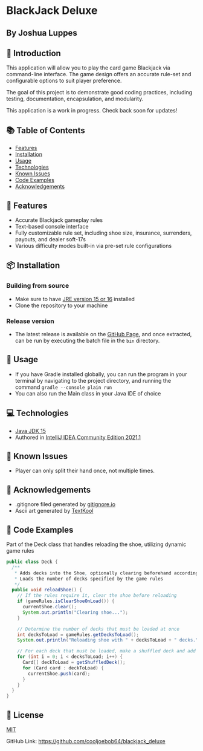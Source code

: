 # BlackJack Deluxe
## By Joshua Luppes

## 👋 Introduction
This application will allow you to play the card game Blackjack via command-line interface. The game design offers an
accurate rule-set and configurable options to suit player preference.

The goal of this project is to demonstrate good coding practices, including testing, documentation, encapsulation, and 
modularity.

This application is a work in progress. Check back soon for updates!

## 📚 Table of Contents
- [Features](#-features)
- [Installation](#-installation)
- [Usage](#-usage)
- [Technologies](#-technologies)
- [Known Issues](#-known-issues)
- [Code Examples](#-code-examples)
- [Acknowledgements](#-acknowledgements)

## 🌟 Features
- Accurate Blackjack gameplay rules
- Text-based console interface
- Fully customizable rule set, including shoe size, insurance, surrenders, payouts, and dealer soft-17s
- Various difficulty modes built-in via pre-set rule configurations

## 📦 Installation
### Building from source
- Make sure to have [JRE version 15 or 16](https://www.oracle.com/java/technologies/javase-downloads.html#JDK16) installed
- Clone the repository to your machine
### Release version
- The latest release is available on the [GitHub Page](https://github.com/cooljoebob64/blackjack_deluxe), and once extracted, can be run by executing the batch file in the 
`bin` directory.

## 🚀 Usage
- If you have Gradle installed globally, you can run the program in your terminal by navigating to the project directory, and running the command 
  `gradle --console plain run`
- You can also run the Main class in your Java IDE of choice

## 💻 Technologies
- [Java JDK 15](https://www.oracle.com/java/technologies/javase/jdk15-archive-downloads.html)
- Authored in [IntelliJ IDEA Community Edition 2021.1](https://www.jetbrains.com/idea/)

## 🦺 Known Issues
- Player can only split their hand once, not multiple times.

## 🙏 Acknowledgements
- .gitignore filed generated by [gitignore.io](https://www.toptal.com/developers/gitignore)
- Ascii art generated by [TextKool](https://textkool.com/en/ascii-art-generator)

## 🎁 Code Examples
Part of the Deck class that handles reloading the shoe, utilizing dynamic game rules
```Java
public class Deck {
  /**
   * Adds decks into the Shoe, optionally clearing beforehand according to game rules
   * Loads the number of decks specified by the game rules
   */
  public void reloadShoe() {
    // If the rules require it, clear the shoe before reloading
    if (gameRules.isClearShoeOnLoad()) {
      currentShoe.clear();
      System.out.println("Clearing shoe...");
    }

    // Determine the number of decks that must be loaded at once
    int decksToLoad = gameRules.getDecksToLoad();
    System.out.println("Reloading shoe with " + decksToLoad + " decks.");

    // For each deck that must be loaded, make a shuffled deck and add each card to the shoe
    for (int i = 0; i < decksToLoad; i++) {
      Card[] deckToLoad = getShuffledDeck();
      for (Card card : deckToLoad) {
        currentShoe.push(card);
      }
    }
  }
}
```

## 📑 License
[MIT](https://choosealicense.com/licenses/mit/)

GitHub Link: https://github.com/cooljoebob64/blackjack_deluxe